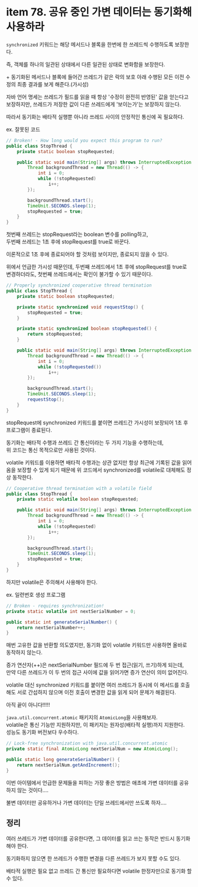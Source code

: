 # item 78. 공유 중인 가변 데이터는 동기화해 사용하라

`synchronized` 키워드는 해당 메서드나 블록을 한번에 한 쓰레드씩 수행하도록 보장한다.

즉, 객체를 하나의 일관된 상태에서 다른 일관된 상태로 변화함을 보장한다.

\+ 동기화된 메서드나 블록에 들어간 쓰레드가 같은 락의 보호 아래 수행된 모든 이전 수정의 최종 결과를 보게 해준다.(가시성)

자바 언어 명세는 쓰레드가 필드를 읽을 때 항상 '수정이 완전히 반영된' 값을 얻는다고 보장하지만, 쓰레드가 저장한 값이 다른 쓰레드에게 '보이는가'는 보장하지 않는다.

따라서 동기화는 배타적 실행뿐 아니라 쓰레드 사이의 안정적인 통신에 꼭 필요하다.

ex. 잘못된 코드

```java
// Broken! - How long would you expect this program to run?
public class StopThread {
    private static boolean stopRequested;

    public static void main(String[] args) throws InterruptedException {
        Thread backgroundThread = new Thread(() -> {
            int i = 0;
            while (!stopRequested)
                i++;
        });

        backgroundThread.start();
        TimeUnit.SECONDS.sleep(1);
        stopRequested = true;
    }
}

```

첫번째 쓰레드는 stopRequest라는 boolean 변수를 polling하고,  
두번째 쓰레드는 1초 후에 stopRequest를 true로 바꾼다.

이론적으로 1초 후에 종료되어야 할 것처럼 보이지만, 종료되지 않을 수 있다.

위에서 언급한 가시성 때문인데, 두번째 쓰레드에서 1초 후에 stopRequest를 true로 변경하더라도, 첫번째 쓰레드에서는 확인이 불가할 수 있기 때문이다.

```java
// Properly synchronized cooperative thread termination
public class StopThread {
    private static boolean stopRequested;

    private static synchronized void requestStop() {
        stopRequested = true;
    }

    private static synchronized boolean stopRequested() {
        return stopRequested;
    }

    public static void main(String[] args) throws InterruptedException {
        Thread backgroundThread = new Thread(() -> {
            int i = 0;
            while (!stopRequested())
                i++;
        });

        backgroundThread.start();
        TimeUnit.SECONDS.sleep(1);
        requestStop();
    }
}
```

stopRequest에 synchronized 키워드를 붙이면 쓰레드간 가시성이 보장되어 1초 후 프로그램이 종료된다.

동기화는 배타적 수행과 쓰레드 간 통신이라는 두 가지 기능을 수행하는데,  
위 코드는 통신 목적으로만 사용된 것이다.

volatile 키워드를 이용하면 배타적 수행과는 상관 없지만 항상 최근에 기록된 값을 읽어옴을 보장할 수 있게 되기 때문에 위 코드에서 synchronized를 volatile로 대체해도 정상 동작한다.

```java
// Cooperative thread termination with a volatile field
public class StopThread {
    private static volatile boolean stopRequested;

    public static void main(String[] args) throws InterruptedException {
        Thread backgroundThread = new Thread(() -> {
            int i = 0;
            while (!stopRequested)
                i++;
        });

        backgroundThread.start();
        TimeUnit.SECONDS.sleep(1);
        stopRequested = true;
    }
}
```

하지만 volatile은 주의해서 사용해야 한다.

ex. 일련번호 생성 프로그램

```java
// Broken - requires synchronization!
private static volatile int nextSerialNumber = 0;

public static int generateSerialNumber() {
    return nextSerialNumber++;
}
```

매번 고유한 값을 반환할 의도였지만, 동기화 없이 volatile 키워드만 사용하면 올바로 동작하지 않는다.

증가 연산자(++)은 nextSerialNumber 필드에 두 번 접근(읽기, 쓰기)하게 되는데,  
만약 다른 쓰레드가 이 두 번의 접근 사이에 값을 읽어가면 증가 연산이 의미 없어진다.

volatile 대신 synchronized 키워드를 붙이면 여러 쓰레드가 동시에 이 메서드를 호출해도 서로 간섭하지 않으며 이전 호출이 변경한 값을 읽게 되어 문제가 해결된다.

아직 끝이 아니다!!!!!

`java.util.concurrent.atomic` 패키지의 `AtomicLong`을 사용해보자.  
volatile은 통신 기능만 지원하지만, 이 패키지는 원자성(배타적 실행)까지 지원한다.  
성능도 동기화 버전보다 우수하다.

```java
// Lock-free synchronization with java.util.concurrent.atomic
private static final AtomicLong nextSerialNum = new AtomicLong();

public static long generateSerialNumber() {
    return nextSerialNum.getAndIncrement();
}
```

이번 아이템에서 언급한 문제들을 피하는 가장 좋은 방법은 애초에 가변 데이터를 공유하지 않는 것이다....

불변 데이터만 공유하거나 가변 데이터는 단일 쓰레드에서만 쓰도록 하자....

## 정리

여러 쓰레드가 가변 데이터를 공유한다면, 그 데이터를 읽고 쓰는 동작은 반드시 동기화 해야 한다.

동기화하지 않으면 한 쓰레드가 수행한 변경을 다른 쓰레드가 보지 못할 수도 있다.

배타적 실행은 필요 없고 쓰레드 간 통신만 필요하다면 volatile 한정자만으로 동기화 할 수 있다.
